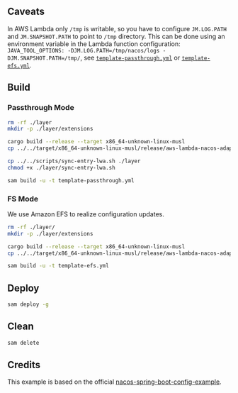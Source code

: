 ## Caveats

In AWS Lambda only `/tmp` is writable, so you have to configure `JM.LOG.PATH` and `JM.SNAPSHOT.PATH` to point to `/tmp` directory. This can be done using an environment variable in the Lambda function configuration: `JAVA_TOOL_OPTIONS: -DJM.LOG.PATH=/tmp/nacos/logs -DJM.SNAPSHOT.PATH=/tmp/`, see [`template-passthrough.yml`](./template-passthrough.yml) or [`template-efs.yml`](./template-efs.yml).

## Build

### Passthrough Mode

```sh
rm -rf ./layer
mkdir -p ./layer/extensions

cargo build --release --target x86_64-unknown-linux-musl
cp ../../target/x86_64-unknown-linux-musl/release/aws-lambda-nacos-adapter ./layer/extensions/

cp ../../scripts/sync-entry-lwa.sh ./layer
chmod +x ./layer/sync-entry-lwa.sh

sam build -u -t template-passthrough.yml
```

### FS Mode

We use Amazon EFS to realize configuration updates.

```sh
rm -rf ./layer/
mkdir -p ./layer/extensions

cargo build --release --target x86_64-unknown-linux-musl
cp ../../target/x86_64-unknown-linux-musl/release/aws-lambda-nacos-adapter ./layer/extensions/

sam build -u -t template-efs.yml
```

## Deploy

```sh
sam deploy -g
```

## Clean

```sh
sam delete
```

## Credits

This example is based on the official [nacos-spring-boot-config-example](https://github.com/nacos-group/nacos-examples/tree/master/nacos-spring-boot-example/nacos-spring-boot-config-example).
